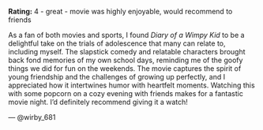 **Rating:** 4 - great - movie was highly enjoyable, would recommend to friends

As a fan of both movies and sports, I found *Diary of a Wimpy Kid* to be a delightful take on the trials of adolescence that many can relate to, including myself. The slapstick comedy and relatable characters brought back fond memories of my own school days, reminding me of the goofy things we did for fun on the weekends. The movie captures the spirit of young friendship and the challenges of growing up perfectly, and I appreciated how it intertwines humor with heartfelt moments. Watching this with some popcorn on a cozy evening with friends makes for a fantastic movie night. I’d definitely recommend giving it a watch! 

— @wirby_681